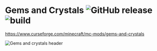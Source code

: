 # Gems and Crystals ![GitHub release](https://img.shields.io/github/v/release/Coliwogg/Gems-and-Crystals?display_name=release&include_prereleases&sort=date) ![build](https://github.com/Coliwogg/Gems-And-Crystals/actions/workflows/check_build.yml/badge.svg)

<https://www.curseforge.com/minecraft/mc-mods/gems-and-crystals>

![Gems and crystals header](https://i.imgur.com/nT9uSDz.png)
